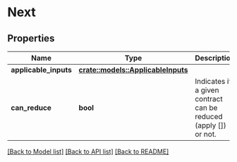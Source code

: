 # Next

## Properties

Name | Type | Description | Notes
------------ | ------------- | ------------- | -------------
**applicable_inputs** | [**crate::models::ApplicableInputs**](ApplicableInputs.md) |  | 
**can_reduce** | **bool** | Indicates if a given contract can be reduced (apply []) or not. | 

[[Back to Model list]](../README.md#documentation-for-models) [[Back to API list]](../README.md#documentation-for-api-endpoints) [[Back to README]](../README.md)


